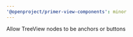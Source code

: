 ```yaml
---
'@openproject/primer-view-components': minor
---
```


Allow TreeView nodes to be anchors or buttons
